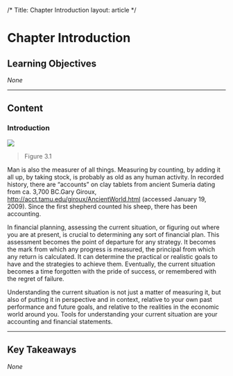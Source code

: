 /*
Title: Chapter Introduction
layout: article
*/

# Chapter Introduction

## Learning Objectives

*None*

---

## Content


### Introduction


![](../media/78439ff3c02d5016eff7f3211e032656.jpg)
> Figure 3.1 


Man is also the measurer of all things. Measuring by counting, by adding it all up, by taking stock, is probably as old as any human activity. In recorded history, there are “accounts” on clay tablets from ancient Sumeria dating from ca. 3,700 BC.Gary Giroux, http://acct.tamu.edu/giroux/AncientWorld.html (accessed January 19, 2009). Since the first shepherd counted his sheep, there has been accounting.

In financial planning, assessing the current situation, or figuring out where you are at present, is crucial to determining any sort of financial plan. This assessment becomes the point of departure for any strategy. It becomes the mark from which any progress is measured, the principal from which any return is calculated. It can determine the practical or realistic goals to have and the strategies to achieve them. Eventually, the current situation becomes a time forgotten with the pride of success, or remembered with the regret of failure.

Understanding the current situation is not just a matter of measuring it, but also of putting it in perspective and in context, relative to your own past performance and future goals, and relative to the realities in the economic world around you. Tools for understanding your current situation are your accounting and financial statements.



---

## Key Takeaways

*None*
